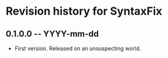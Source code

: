 # Revision history for SyntaxFix

## 0.1.0.0  -- YYYY-mm-dd

* First version. Released on an unsuspecting world.
